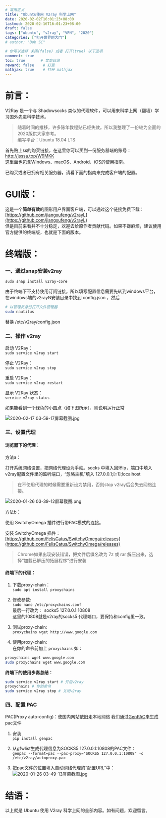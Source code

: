 ```yaml
---
# 常用定义
title: "Ubuntu使用 V2ray 科学上网" 
date: 2020-02-02T16:01:23+08:00 
lastmod: 2020-02-16T16:01:23+08:00 
draft: false  
tags: ["ubuntu", "v2ray", "VPN", "2020"] 
categories: ["打开世界的大门"]  
# author: "Bob Si" 

# 你可以选择 关闭(false) 或者 打开(true) 以下选项
comment: true
toc: true       # 文章目录
reward: false	 # 打赏
mathjax: true    # 打开 mathjax
---
```


# 前言：

V2Ray 是一个与 Shadowsocks 类似的代理软件，可以用来科学上网（翻墙）学习国外先进科学技术。

> 随着时间的推移，许多陈年教程贴已经失效。所以我整理了一份较为全面的2020版供大家参考。  
> 编写平台：Ubuntu 18.04 LTS

首先贴上ss的购买链接，在这里你可以买到一份服务器端的账号：  
http://jsssa.top/W9MKK  
这里面也包含Windows、macOS、Android、iOS的使用指南。

已购买或者已拥有相关服务器，请看下面的指南来完成客户端的配置。

# GUI版：

这是一个**简单有效**的图形用户界面客户端，可以通过这个链接免费下载：  
[https://github.com/jiangxufeng/v2rayL](https://github.com/jiangxufeng/v2rayL)  
但是目前来看并不十分稳定，欢迎去给原作者贡献代码。如果不嫌麻烦，建议使用官方提供的终端版，也就是下面的版本。

# 终端版：

### 一、通过snap安装v2ray

`sudo snap install v2ray-core`

由于终端下不支持使用订阅链接，所以填写配置信息需要先转到windows平台，在windows端的v2rayN安装目录中找到 config.json ，然后  
``` bash
# 以管理员身份打开文件管理器
sudo nautilus
```  
替换 /etc/v2ray/config.json

### 二、操作 v2ray

启动 V2Ray：  
`sudo service v2ray start`

停止 V2Ray：  
`sudo service v2ray stop`

重启 V2Ray：  
`sudo service v2ray restart`

显示 V2Ray 状态：  
`service v2ray status`

如果能看到一个绿色的小圆点（如下图所示），则说明运行正常

![2020-02-17 03-59-17屏幕截图.jpg](/images/ubuntu-scientific-internet/03-59-17.jpg)

### 三、设置代理

#### 浏览器下的代理：

方法a：

打开系统网络设置，把网络代理设为手动。socks 中填入回环ip，端口中填入v2ray配置文件里的监听端口，“忽略主机”填入 127.0.0.1;[::1];localhost

>在不使用代理的时候需要重新设为禁用，否则stop v2ray后会失去网络连接。

![2020-01-26 03-39-12屏幕截图.png](/images/ubuntu-scientific-internet/03-39-12.png)


方法b：

使用 SwitchyOmega 插件进行带PAC模式的连接。

安装 SwitchyOmega 插件：
[https://github.com/FelisCatus/SwitchyOmega/releases](https://github.com/FelisCatus/SwitchyOmega/releases)

>Chrome如果出现安装错误，把文件后缀名改为 7z 或 rar 解压出来，选择“加载已解压的拓展程序”进行安装

#### 终端下的代理：

1. 下载proxy-chain：  
`sudo apt install proxychains`

2. 修改参数:  
`sudo nano /etc/proxychains.conf`   
最后一行改为： socks5 127.0.0.1 10808   
这里的10808就是v2ray的socks5 代理端口，要保持和config里一致。

3. 测试proxy-chain:   
`proxychains wget http://www.google.com`

4. 使用proxy-chain:  
在你的命令前加上 `proxychains` 如：  
``` bash
proxychains wget www.google.com
sudo proxychains wget www.google.com
```

**终端下的使用步奏总结：**  
``` bash
sudo service v2ray start # 开启v2ray
proxychains # 你的命令
sudo service v2ray stop # 关闭v2ray
```

### 四、配置 PAC

PAC(Proxy auto-config)：使国内网站依旧走本地网络
我们通过[GenPAC](https://github.com/JinnLynn/genpac)来生成pac文件

1. 安装  
`pip install genpac`

2. 从gfwlist生成代理信息为SOCKS5 127.0.0.1:10808的PAC文件：  
`genpac --format=pac --pac-proxy="SOCKS5 127.0.0.1:10808" -o /etc/v2ray/autoproxy.pac`

3. 把pac文件的位置填入自动网络代理的“配置URL”中：  
![2020-01-26 03-49-13屏幕截图.jpg](/images/ubuntu-scientific-internet/03-49-13.png)

# 结语：
以上就是 Ubuntu 使用 V2ray 科学上网的全部内容。如有问题，欢迎留言。